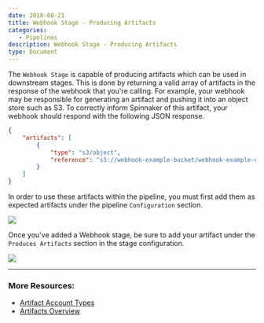 ```yaml
---
date: 2018-08-21
title: Webhook Stage - Producing Artifacts
categories:
   - Pipelines
description: Webhook Stage - Producing Artifacts
type: Document
---
```


The `Webhook Stage` is capable of producing artifacts which can be used in downstream stages. This is done by returning a valid array of artifacts in the response of the webhook that you're calling. For example, your webhook may be responsible for generating an artifact and pushing it into an object store such as S3. To correctly inform Spinnaker of this artifact, your webhook should respond with the following JSON response.

```json
{
    "artifacts": [
        {
            "type": "s3/object",
            "reference": "s3://webhook-example-bucket/webhook-example-object.yaml"
        }
    ]
}
```

In order to use these artifacts within the pipeline, you must first add them as expected artifacts under the pipeline `Configuration` section. 

![](https://cl.ly/2j3U3l3F370M/Image%2525202018-08-21%252520at%25252010.08.24%252520AM.png)


Once you've added a Webhook stage, be sure to add your artifact under the `Produces Artifacts` section in the stage configuration.

![](https://cl.ly/2E292s1v0u0m/Image%2525202018-08-21%252520at%25252010.09.47%252520AM.png)
***

### More Resources: 
- [Artifact Account Types](https://docs.armory.io/install-guide/adding_accounts/#adding-artifact-accounts)
- [Artifacts Overview](https://www.spinnaker.io/reference/artifacts/)
